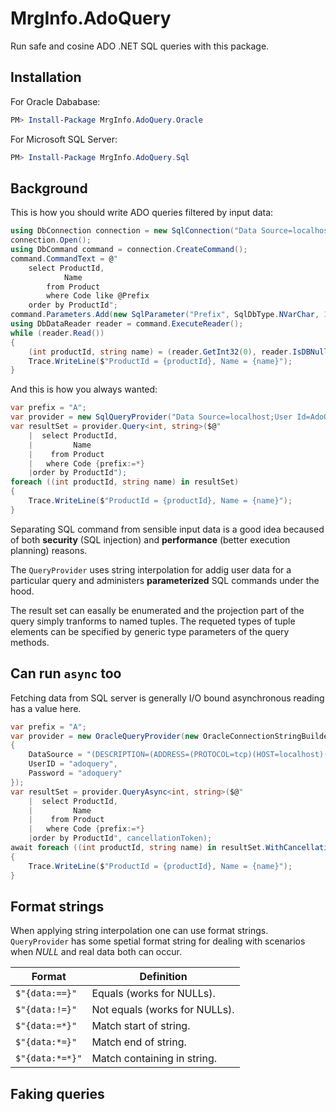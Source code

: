 # MrgInfo.AdoQuery

Run safe and cosine ADO .NET SQL queries with this package.

## Installation

For Oracle Dababase:

```powershell
PM> Install-Package MrgInfo.AdoQuery.Oracle
```

For Microsoft SQL Server:

```powershell
PM> Install-Package MrgInfo.AdoQuery.Sql
```

## Background

This is how you should write ADO queries filtered by input data:

```csharp
using DbConnection connection = new SqlConnection("Data Source=localhost;User Id=AdoQuery;Password=AdoQuery;");
connection.Open();
using DbCommand command = connection.CreateCommand();
command.CommandText = @"
    select ProductId,
            Name
        from Product
        where Code like @Prefix
    order by ProductId";
command.Parameters.Add(new SqlParameter("Prefix", SqlDbType.NVarChar, 100) { Value = "A%" });
using DbDataReader reader = command.ExecuteReader();
while (reader.Read())
{
    (int productId, string name) = (reader.GetInt32(0), reader.IsDBNull(1) ? "" : reader.GetString(1));
    Trace.WriteLine($"ProductId = {productId}, Name = {name}");
}
```

And this is how you always wanted:

```csharp
var prefix = "A";
var provider = new SqlQueryProvider("Data Source=localhost;User Id=AdoQuery;Password=AdoQuery;");
var resultSet = provider.Query<int, string>($@"
    |  select ProductId,
    |         Name
    |    from Product
    |   where Code {prefix:=*}
    |order by ProductId");
foreach ((int productId, string name) in resultSet)
{
    Trace.WriteLine($"ProductId = {productId}, Name = {name}");
}
```

Separating SQL command from sensible input data is a good idea becaused of both **security** (SQL injection) and **performance** (better execution planning) reasons.

The ```QueryProvider``` uses string interpolation for addig user data for a particular query and administers **parameterized** SQL commands under the hood.

The result set can easally be enumerated and the projection part of the query simply tranforms to named tuples. The requeted types of tuple elements can be specified by generic type parameters of the query methods.

## Can run ```async``` too

Fetching data from SQL server is generally I/O bound asynchronous reading has a value here.

```csharp
var prefix = "A";
var provider = new OracleQueryProvider(new OracleConnectionStringBuilder
{
    DataSource = "(DESCRIPTION=(ADDRESS=(PROTOCOL=tcp)(HOST=localhost)(PORT=1521))(CONNECT_DATA=(SID=ORCLCDB)))",
    UserID = "adoquery",
    Password = "adoquery"
});
var resultSet = provider.QueryAsync<int, string>($@"
    |  select ProductId,
    |         Name
    |    from Product
    |   where Code {prefix:=*}
    |order by ProductId", cancellationToken);
await foreach ((int productId, string name) in resultSet.WithCancellation(cancellationToken))
{
    Trace.WriteLine($"ProductId = {productId}, Name = {name}");
}
```

## Format strings

When applying string interpolation one can use format strings. `QueryProvider` has some spetial
format string for dealing with scenarios when *NULL* and real data both can occur.

| Format           | Definition                    |
|------------------|-------------------------------|
| `$"{data:==}"`  | Equals (works for NULLs).     |
| `$"{data:!=}"`  | Not equals (works for NULLs). |
| `$"{data:=*}"`  | Match start of string.        |
| `$"{data:*=}"`  | Match end of string.          |
| `$"{data:*=*}"` | Match containing in string.   |

## Faking queries

